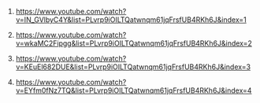1. https://www.youtube.com/watch?v=IN_GVlbyC4Y&list=PLvrp9iOILTQatwnqm61jqFrsfUB4RKh6J&index=1

1. https://www.youtube.com/watch?v=wkaMC2Fipgg&list=PLvrp9iOILTQatwnqm61jqFrsfUB4RKh6J&index=2

1. https://www.youtube.com/watch?v=KEuEl682DUE&list=PLvrp9iOILTQatwnqm61jqFrsfUB4RKh6J&index=3

1. https://www.youtube.com/watch?v=EYfm0fNz7TQ&list=PLvrp9iOILTQatwnqm61jqFrsfUB4RKh6J&index=4
